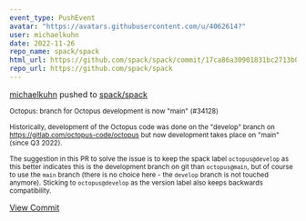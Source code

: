 ```yaml
---
event_type: PushEvent
avatar: "https://avatars.githubusercontent.com/u/4062614?"
user: michaelkuhn
date: 2022-11-26
repo_name: spack/spack
html_url: https://github.com/spack/spack/commit/17ca86a30901831bc2713b0f462d4631ddb0e0f2
repo_url: https://github.com/spack/spack
---
```


<a href='https://github.com/michaelkuhn' target='_blank'>michaelkuhn</a> pushed to <a href='https://github.com/spack/spack' target='_blank'>spack/spack</a>

<small>Octopus: branch for Octopus development is now "main" (#34128)

Historically, development of the Octopus code was done on the "develop" branch
on https://gitlab.com/octopus-code/octopus but now development takes place on
"main" (since Q3 2022).

The suggestion in this PR to solve the issue is to keep the spack label
`octopus@develop` as this better indicates this is the development branch on git
than `octopus@main`, but of course to use the `main` branch (there is no choice
here - the `develop` branch is not touched anymore). Sticking to
`octopus@develop` as the version label also keeps backwards compatibility.</small>

<a href='https://github.com/spack/spack/commit/17ca86a30901831bc2713b0f462d4631ddb0e0f2' target='_blank'>View Commit</a>